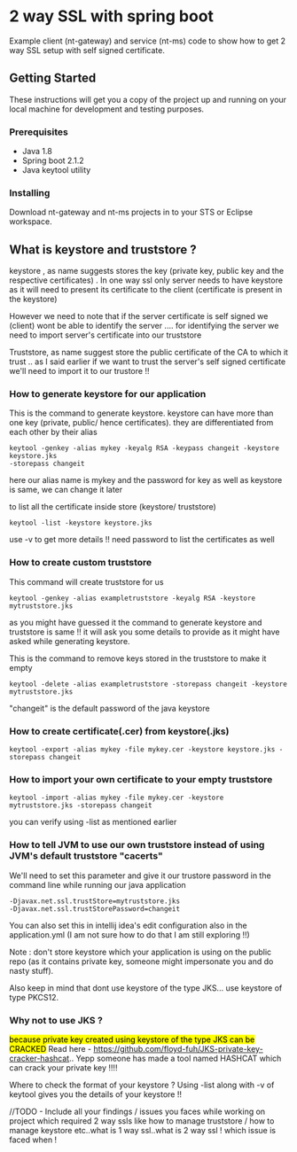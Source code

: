 # 2 way SSL with spring boot

Example client (nt-gateway) and service (nt-ms) code to show how to get 2 way SSL setup with self signed certificate.

## Getting Started

These instructions will get you a copy of the project up and running on your local machine for development and testing purposes. 

### Prerequisites

* Java 1.8
* Spring boot 2.1.2
* Java keytool utility


### Installing

Download nt-gateway and nt-ms projects in to your STS or Eclipse workspace. 

## What is keystore and truststore  ?
 keystore , as name suggests stores the key (private key, public key and the respective certificates)
 . In one way ssl only server needs to have keystore as it will need to present
 its certificate to the client (certificate is present in the keystore)

 However we need to note that if the server certificate is self signed we (client) wont be able to identify the
 server .... for identifying the server we need to import server's certificate into our truststore

 Truststore, as name suggest store the public certificate of the CA to which it trust .. as I said earlier if we want
to trust the server's self signed certificate we'll need to import it to our trustore !!

### How to generate keystore for our application

This is the command to generate keystore. keystore can have more than one key (private, public/ hence certificates). they are
differentiated from each other by their alias

```
keytool -genkey -alias mykey -keyalg RSA -keypass changeit -keystore keystore.jks 
-storepass changeit
```

here our alias name is mykey and the password for key as well as keystore is same, we can change it later

to list all the certificate inside store (keystore/ truststore)

```
keytool -list -keystore keystore.jks
```
use -v to get more details !!
need password to list the certificates as well

### How to create custom truststore

This command will create truststore for us

```
keytool -genkey -alias exampletruststore -keyalg RSA -keystore mytruststore.jks
```

as you might have guessed it the command to generate keystore and truststore is same !!
it will ask you some details to provide as it might have asked while generating keystore.

This is the command to remove keys stored in the truststore to make it empty

```
keytool -delete -alias exampletruststore -storepass changeit -keystore mytruststore.jks
```

"changeit" is the default password of the java keystore

### How to create certificate(.cer) from keystore(.jks)

```
keytool -export -alias mykey -file mykey.cer -keystore keystore.jks -storepass changeit
```

### How to import your own certificate to your empty truststore

```
keytool -import -alias mykey -file mykey.cer -keystore mytruststore.jks -storepass changeit
```

you can verify using -list as mentioned earlier


### How to tell JVM to use our own truststore instead of using JVM's default truststore "cacerts"

We'll need to set this parameter and give it our trustore password in the command line while running our java application

```
-Djavax.net.ssl.trustStore=mytruststore.jks
-Djavax.net.ssl.trustStorePassword=changeit
```

You can also set this in intellij idea's edit configuration also in the application.yml (I am not sure how to do that I am still exploring !!)

Note : don't store keystore which your application is using on the public repo (as it contains private key, someone might impersonate you and do nasty stuff).

Also keep in mind that dont use keystore of the type JKS... use keystore of type PKCS12. 

### Why not to use JKS ?

<mark>because private key created using keystore of the type JKS can be CRACKED</mark>
Read here - https://github.com/floyd-fuh/JKS-private-key-cracker-hashcat.. Yepp someone has made a tool named HASHCAT which can crack your private key !!!!

Where to check the format of your keystore ? Using -list along with -v of keytool gives you the details of your keystore !!

//TODO - 
Include all your findings / issues you faces while working on project which required 2 way ssls
like how to manage truststore / how to manage keystore etc..what is 1 way ssl..what is 2 way ssl ! which issue is faced when !
